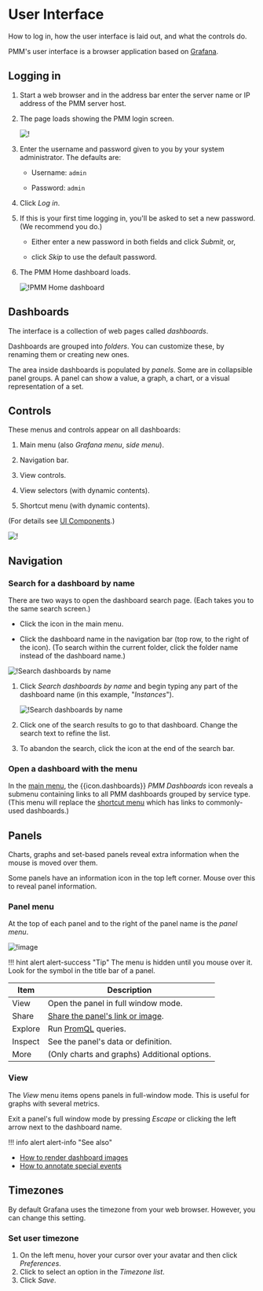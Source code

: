 # User Interface

How to log in, how the user interface is laid out, and what the controls do.

PMM's user interface is a browser application based on [Grafana].

## Logging in

1. Start a web browser and in the address bar enter the server name or IP address of the PMM server host.

2. The page loads showing the PMM login screen.

   ![!](../_images/PMM_Login.png)

3. Enter the username and password given to you by your system administrator. The defaults are:

   - Username: `admin`

   - Password: `admin`

4. Click _Log in_.

5. If this is your first time logging in, you'll be asked to set a new password. (We recommend you do.)

   - Either enter a new password in both fields and click _Submit_, or,

   - click _Skip_ to use the default password.

6. The PMM Home dashboard loads.

   ![!PMM Home dashboard](../_images/PMM_Home_Dashboard.png)

## Dashboards

The interface is a collection of web pages called _dashboards_.

Dashboards are grouped into _folders_. You can customize these, by renaming them or creating new ones.

The area inside dashboards is populated by _panels_. Some are in collapsible panel groups. A panel can show a value, a graph, a chart, or a visual representation of a set.

## Controls

These menus and controls appear on all dashboards:

1. Main menu (also _Grafana menu_, _side menu_).

2. Navigation bar.

3. View controls.

4. View selectors (with dynamic contents).

5. Shortcut menu (with dynamic contents).

(For details see [UI Components](../details/interface.md).)

![!](../_images/PMM_Home_Dashboard_Numbered.png)

## Navigation

### Search for a dashboard by name

There are two ways to open the dashboard search page. (Each takes you to the same search screen.)

- Click the <i class="uil uil-search"></i> icon in the main menu.

- Click the dashboard name in the navigation bar (top row, to the right of the <i class="uil uil-apps"></i> icon). (To search within the current folder, click the folder name instead of the dashboard name.)

![!Search dashboards by name](../_images/PMM_Home_Dashboard_Search.png)

1. Click _Search dashboards by name_ and begin typing any part of the dashboard name (in this example, "_Instances_").

   ![!Search dashboards by name](../_images/PMM_Home_Dashboard_Search_String.jpg)

2. Click one of the search results to go to that dashboard. Change the search text to refine the list.

3. To abandon the search, click the <i class="uil uil-times"></i> icon at the end of the search bar.

### Open a dashboard with the menu

In the [main menu](../details/interface.md#main-menu), the {{icon.dashboards}} _PMM Dashboards_ icon reveals a submenu containing links to all PMM dashboards grouped by service type. (This menu will replace the [shortcut menu](../details/interface.md#shortcut-menu) which has links to commonly-used dashboards.)

## Panels

Charts, graphs and set-based panels reveal extra information when the mouse is moved over them.

Some panels have an information icon <i class="fa fa-info"></i> in the top left corner. Mouse over this to reveal panel information.

### Panel menu

At the top of each panel and to the right of the panel name is the _panel menu_.

![!image](../_images/PMM_Common_Panel_Menu.jpg)

!!! hint alert alert-success "Tip"
      The menu is hidden until you mouse over it. Look for the <i class="uil uil-angle-down"></i> symbol in the title bar of a panel.

| Item                                      | Description                                                                   |
| ----------------------------------------- | ----------------------------------------------------------------------------- |
| <i class="uil uil-eye"></i> View          | Open the panel in full window mode.                                           |
| <i class="uil uil-share-alt"></i> Share   | [Share the panel's link or image](../how-to/share-dashboard.md). |
| <i class="uil uil-compass"></i> Explore   | Run [PromQL] queries.                                                         |
| <i class="fa fa-info-circle"></i> Inspect | See the panel's data or definition.                                           |
| <i class="uil uil-cube"></i> More         | (Only charts and graphs) Additional options.                                  |

### View

The _View_ menu items opens panels in full-window mode. This is useful for graphs with several metrics.

Exit a panel's full window mode by pressing _Escape_ or clicking the left arrow <i class="uil uil-arrow-left"></i> next to the dashboard name.

!!! info alert alert-info "See also"
- [How to render dashboard images](../how-to/render-dashboard-images.md)
- [How to annotate special events](../how-to/annotate.md)

[grafana]: https://grafana.com/docs/grafana/latest/
[promql]: https://prometheus.io/docs/prometheus/latest/querying/basics/

## Timezones

By default Grafana uses the timezone from your web browser. However, you can change this setting.

### Set user timezone

1. On the left menu, hover your cursor over your avatar and then click _Preferences_.
2. Click to select an option in the _Timezone list_.
3. Click _Save_.
